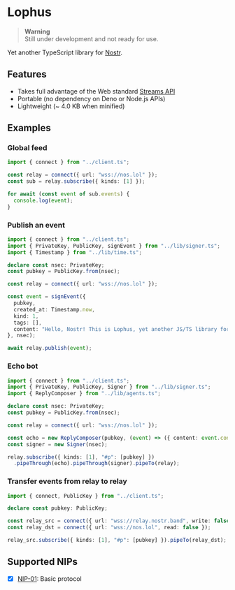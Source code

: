 # Lophus

> **Warning**\
> Still under development and not ready for use.

Yet another TypeScript library for [Nostr][nostr].

## Features

- Takes full advantage of the Web standard [Streams API][streams-api]
- Portable (no dependency on Deno or Node.js APIs)
- Lightweight (~ 4.0 KB when minified)

[nostr]: https://nostr.com
[streams-api]: https://developer.mozilla.org/en-US/docs/Web/API/Streams_API

## Examples

### Global feed

```ts
import { connect } from "../client.ts";

const relay = connect({ url: "wss://nos.lol" });
const sub = relay.subscribe({ kinds: [1] });

for await (const event of sub.events) {
  console.log(event);
}
```

### Publish an event

```ts
import { connect } from "../client.ts";
import { PrivateKey, PublicKey, signEvent } from "../lib/signer.ts";
import { Timestamp } from "../lib/time.ts";

declare const nsec: PrivateKey;
const pubkey = PublicKey.from(nsec);

const relay = connect({ url: "wss://nos.lol" });

const event = signEvent({
  pubkey,
  created_at: Timestamp.now,
  kind: 1,
  tags: [],
  content: "Hello, Nostr! This is Lophus, yet another JS/TS library for Nostr!",
}, nsec);

await relay.publish(event);
```

### Echo bot

```ts
import { connect } from "../client.ts";
import { PrivateKey, PublicKey, Signer } from "../lib/signer.ts";
import { ReplyComposer } from "../lib/agents.ts";

declare const nsec: PrivateKey;
const pubkey = PublicKey.from(nsec);

const relay = connect({ url: "wss://nos.lol" });

const echo = new ReplyComposer(pubkey, (event) => ({ content: event.content }));
const signer = new Signer(nsec);

relay.subscribe({ kinds: [1], "#p": [pubkey] })
  .pipeThrough(echo).pipeThrough(signer).pipeTo(relay);
```

### Transfer events from relay to relay

```ts
import { connect, PublicKey } from "../client.ts";

declare const pubkey: PublicKey;

const relay_src = connect({ url: "wss://relay.nostr.band", write: false });
const relay_dst = connect({ url: "wss://nos.lol", read: false });

relay_src.subscribe({ kinds: [1], "#p": [pubkey] }).pipeTo(relay_dst);
```

## Supported NIPs

- [x] [NIP-01](https://github.com/nostr-protocol/nips/blob/master/01.md): Basic
      protocol
